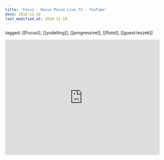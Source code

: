 ```yaml
---
title: 'Focus - Hocus Pocus Live 73 - YouTube'
date: 2018-11-19
last_modified_at: 2018-11-19
---
```

tagged: [[Focus]], [[yodelling]], [[progressive]], [[flute]], [[guest:leszek]]
<iframe allow="accelerometer; autoplay; clipboard-write; encrypted-media; gyroscope; picture-in-picture" allowfullscreen="" frameborder="0" height="375" id="youtube_iframe" src="https://www.youtube.com/embed/g4ouPGGLI6Q?feature=oembed&amp;enablejsapi=1&amp;origin=https://safe.txmblr.com&amp;wmode=opaque" width="500"></iframe>